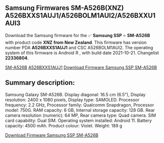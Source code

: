 <h2>Samsung Firmwares SM-A526B(XNZ) A526BXXS1AUJ1/A526BOLM1AUI2/A526BXXU1AUI3</h2>
Download the Samsung firmware for the ✅ <strong>Samsung SSP </strong> ⭐ <strong>SM-A526B</strong> with product code <strong>XNZ</strong> <strong> from New Zealand</strong>. This firmware has version number PDA <strong>A526BXXS1AUJ1</strong> and CSC A526BOLM1AUI2. The operating system of this firmware is Android R , with build date 2021-10-21. Changelist <strong>22336804</strong>.


[SM-A526B](https://samfirm.shop/samsung/model/SM-A526B)
[A526BXXS1AUJ1](https://samfirm.shop/samsung/pda/A526BXXS1AUJ1)
[Download Firmware Samsung SSP SM-A526B](https://samfirm.shop/samsung/firmware/467374)
<h2>Summary description:</h2>
<p>Samsung Galaxy SM-A526B. Display diagonal: 16.5 cm (6.5"), Display resolution: 2400 x 1080 pixels, Display type: SAMOLED. Processor frequency: 2.2 GHz, Processor family: Qualcomm Snapdragon, Processor model: 750G. RAM capacity: 6 GB, Internal storage capacity: 128 GB. Rear camera resolution (numeric): 64 MP, Rear camera type: Quad camera. SIM card capability: Dual SIM. Operating system installed: Android 11. Battery capacity: 4500 mAh. Product colour: Violet. Weight: 189 g</p>


[Download Firmware Samsung SSP SM-A526B](https://samfirm.shop/samsung/firmware/467374)
